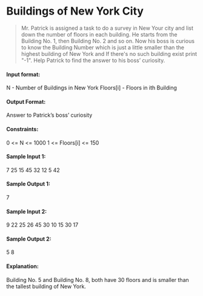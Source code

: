 # Buildings of New York City
> Mr. Patrick is assigned a task to do a survey in New Your city and list down the number of floors in each building. He starts from the Building No. 1, then Building No. 2 and so on. Now his boss is curious to know the Building Number which is just a little smaller than the highest building of New York and If there's no such building exist print "-1". Help Patrick to find the answer to his boss’ curiosity.

#### Input format:
N - Number of Buildings in New York
Floors[i] - Floors in ith Building

#### Output Format:
Answer to Patrick’s boss’ curiosity

#### Constraints:
0 <= N <= 1000
1 <= Floors[i] <= 150

#### Sample Input 1:
7
25 15 45 32 12 5 42

#### Sample Output 1:
7

#### Sample Input 2:
9
22 25 26 45 30 10 15 30 17

#### Sample Output 2:
5 8

#### Explanation: 
Building No. 5 and Building No. 8, both have 30 floors and is smaller than the tallest building of New York.